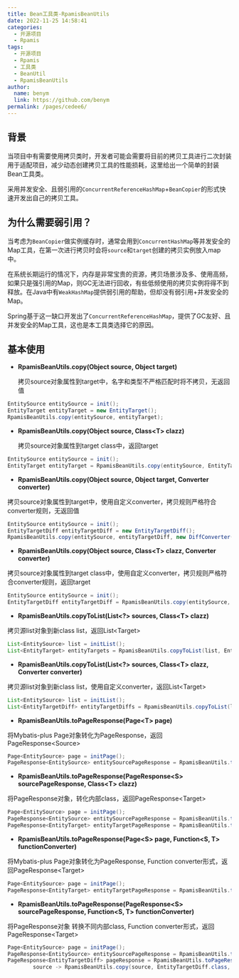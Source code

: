 ```yaml
---
title: Bean工具类-RpamisBeanUtils
date: 2022-11-25 14:58:41
categories: 
  - 开源项目
  - Rpamis
tags:
  - 开源项目
  - Rpamis
  - 工具类
  - BeanUtil
  - RpamisBeanUtils
author: 
  name: benym
  link: https://github.com/benym
permalink: /pages/cedee6/
---
```


## 背景

当项目中有需要使用拷贝类时，开发者可能会需要将目前的拷贝工具进行二次封装用于适配项目，减少动态创建拷贝工具的性能损耗，这里给出一个简单的封装Bean工具类。

采用并发安全、且弱引用的`ConcurrentReferenceHashMap`+`BeanCopier`的形式快速开发出自己的拷贝工具。


## 为什么需要弱引用？

当考虑为`BeanCopier`做实例缓存时，通常会用到`ConcurrentHashMap`等并发安全的Map工具，在第一次进行拷贝时会将`source`和`target`创建的拷贝实例放入map中。

在系统长期运行的情况下，内存是非常宝贵的资源，拷贝场景涉及多、使用高频，如果只是强引用的Map，则GC无法进行回收，有些低频使用的拷贝实例将得不到释放。在Java中有`WeakHashMap`提供弱引用的帮助，但却没有弱引用+并发安全的Map。

Spring基于这一缺口开发出了`ConcurrentReferenceHashMap`，提供了GC友好、且并发安全的Map工具，这也是本工具类选择它的原因。

## 基本使用

- **RpamisBeanUtils.copy(Object source, Object target)**

  拷贝source对象属性到target中，名字和类型不严格匹配时将不拷贝，无返回值
```java
EntitySource entitySource = init();
EntityTarget entityTarget = new EntityTarget();
RpamisBeanUtils.copy(entitySource, entityTarget);
```

- **RpamisBeanUtils.copy(Object source, Class&lt;T> clazz)**

  拷贝source对象属性到target class中，返回target
```java
EntitySource entitySource = init();
EntityTarget entityTarget = RpamisBeanUtils.copy(entitySource, EntityTarget.class);
```

- **RpamisBeanUtils.copy(Object source, Object target, Converter converter)**

拷贝source对象属性到target中，使用自定义converter，拷贝规则严格符合converter规则，无返回值
```java
EntitySource entitySource = init();
EntityTargetDiff entityTargetDiff = new EntityTargetDiff();
RpamisBeanUtils.copy(entitySource, entityTargetDiff, new DiffConverter());
```

- **RpamisBeanUtils.copy(Object source, Class&lt;T> clazz, Converter converter)**

拷贝source对象属性到target class中，使用自定义converter，拷贝规则严格符合converter规则，返回target
```java
EntitySource entitySource = init();
EntityTargetDiff entityTargetDiff = RpamisBeanUtils.copy(entitySource, EntityTargetDiff.class, new DiffConverter());
```

- **RpamisBeanUtils.copyToList(List&lt;?> sources, Class&lt;T> clazz)**

拷贝源list对象到新class list，返回List&lt;Target>
```java
List<EntitySource> list = initList();
List<EntityTarget> entityTargets = RpamisBeanUtils.copyToList(list, EntityTarget.class);
```

- **RpamisBeanUtils.copyToList(List&lt;?> sources, Class&lt;T> clazz, Converter converter)**

拷贝源list对象到新class list，使用自定义converter，返回List&lt;Target>
```java
List<EntitySource> list = initList();
List<EntityTargetDiff> entityTargetDiffs = RpamisBeanUtils.copyToList(list, EntityTargetDiff.class, new DiffConverter());
```

- **RpamisBeanUtils.toPageResponse(Page&lt;T> page)**

将Mybatis-plus Page对象转化为PageResponse，返回PageResponse&lt;Source>
```java
Page<EntitySource> page = initPage();
PageResponse<EntitySource> entitySourcePageResponse = RpamisBeanUtils.toPageResponse(page);
```

- **RpamisBeanUtils.toPageResponse(PageResponse&lt;S> sourcePageResponse, Class&lt;T> clazz)**

将PageResponse对象，转化内部class，返回PageResponse&lt;Target>
```java
Page<EntitySource> page = initPage();
PageResponse<EntitySource> entitySourcePageResponse = RpamisBeanUtils.toPageResponse(page);
PageResponse<EntityTarget> entityTargetPageResponse = RpamisBeanUtils.toPageResponse(entitySourcePageResponse, EntityTarget.class);
```

- **RpamisBeanUtils.toPageResponse(Page&lt;S> page, Function&lt;S, T> functionConverter)**

将Mybatis-plus Page对象转化为PageResponse, Function converter形式，返回PageResponse&lt;Target>
```java
Page<EntitySource> page = initPage();
PageResponse<EntityTarget> entityTargetPageResponse = RpamisBeanUtils.toPageResponse(page, source -> RpamisBeanUtils.copy(source, EntityTarget.class));
```

- **RpamisBeanUtils.toPageResponse(PageResponse&lt;S> sourcePageResponse, Function&lt;S, T> functionConverter)**

将PageResponse对象 转换不同内部class, Function converter形式，返回PageResponse&lt;Target>
```java
Page<EntitySource> page = initPage();
PageResponse<EntitySource> entitySourcePageResponse = RpamisBeanUtils.toPageResponse(page);
PageResponse<EntityTargetDiff> pageResponse = RpamisBeanUtils.toPageResponse(entitySourcePageResponse,
        source -> RpamisBeanUtils.copy(source, EntityTargetDiff.class, new DiffConverter()));
```
